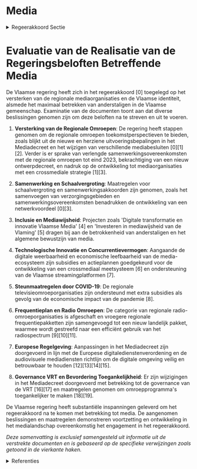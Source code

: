 # Media

<details>
        <summary>Regeerakkoord Sectie </summary>
        <p>6.3.5 Media Vandaag worden diverse media door de overheid ondersteund maar communiceren ze met verschil-lende boodschappen en een verschillende identi-teit. We willen vanzelfsprekend onze regionale zenders behouden maar betrachten een nauwere samenwerking tussen de diverse mediakanalen en bekijken een mogelijke bundeling van krachten en merken met als duidelijke doelstelling de verster-king van de Vlaamse identiteit en het maximaal betrekken van anderstaligen op de Vlaamse gemeenschap. </p>
        </details> 

# Evaluatie van de Realisatie van de Regeringsbeloften Betreffende Media

De Vlaamse regering heeft zich in het regeerakkoord \[0\] toegelegd op het versterken van de regionale mediaorganisaties en de Vlaamse identiteit, alsmede het maximaal betrekken van anderstaligen in de Vlaamse gemeenschap. Examinatie van de documenten toont aan dat diverse beslissingen genomen zijn om deze beloften na te streven en uit te voeren.

1. **Versterking van de Regionale Omroepen**: De regering heeft stappen genomen om de regionale omroepen toekomstperspectieven te bieden, zoals blijkt uit de nieuwe en herziene uitvoeringsbepalingen in het Mediadecreet en het wijzigen van verschillende mediabesluiten \[0\]\[1\]\[2\]. Verder is er sprake van verlengde samenwerkingsovereenkomsten met de regionale omroepen tot eind 2023, bekrachtiging van een nieuw ontwerpdecreet, en nadruk op de ontwikkeling tot mediaorganisaties met een crossmediale strategie \[1\]\[3\].

2. **Samenwerking en Schaalvergroting**: Maatregelen voor schaalvergroting en samenwerkingsakkoorden zijn genomen, zoals het samenvoegen van verzorgingsgebieden en samenwerkingsovereenkomsten benadrukken de ontwikkeling van een netwerkvoordeel \[0\]\[3\].

3. **Inclusie en Mediawijsheid**: Projecten zoals 'Digitale transformatie en innovatie Vlaamse Media' \[4\] en 'Investeren in mediawijsheid van de Vlaming' \[5\] dragen bij aan de betrokkenheid van anderstaligen en het algemene bewustzijn van media.

4. **Technologische Innovatie en Concurrentievermogen**: Aangaande de digitale weerbaarheid en economische leefbaarheid van de media-ecosysteem zijn subsidies en actieplannen goedgekeurd voor de ontwikkeling van een crossmediaal meetsysteem \[6\] en ondersteuning van de Vlaamse streamingplatformen \[7\].

5. **Steunmaatregelen door COVID-19**: De regionale televisieomroeporganisaties zijn ondersteund met extra subsidies als gevolg van de economische impact van de pandemie \[8\].

6. **Frequentieplan en Radio Omroepen**: De categorie van regionale radio-omroeporganisaties is afgeschaft en vroegere regionale frequentiepakketten zijn samengevoegd tot een nieuw landelijk pakket, waarmee wordt gestreefd naar een efficiënt gebruik van het radiospectrum \[9\]\[10\]\[11\].

7. **Europese Regelgeving**: Aanpassingen in het Mediadecreet zijn doorgevoerd in lijn met de Europese digitaledienstenverordening en de audiovisuele mediadiensten richtlijn om de digitale omgeving veilig en betrouwbaar te houden \[12\]\[13\]\[14\]\[15\].

8. **Governance VRT en Bevordering Toegankelijkheid**: Er zijn wijzigingen in het Mediadecreet doorgevoerd met betrekking tot de governance van de VRT \[16\]\[17\] en maatregelen genomen om omroepprogramma's toegankelijker te maken \[18\]\[19\].

De Vlaamse regering heeft substantiële inspanningen geleverd om het regeerakkoord na te komen met betrekking tot media. De aangenomen beslissingen en maatregelen demonstreren voortzetting en ontwikkeling in het medialandschap overeenkomstig het engagement in het regeerakkoord.

*Deze samenvatting is exclusief samengesteld uit informatie uit de verstrekte documenten en is gebaseerd op de specifieke verwijzingen zoals getoond in de vierkante haken.*

<details>
        <summary> Referenties</summary>
        
**[\[0\]](https://beslissingenvlaamseregering.vlaanderen.be/?search=Nieuwe%20uitvoeringsbespalingen%20Mediadecreet%20rond%20regionale%20televisieomroeporganisaties&dateOption=select&startDate=2023-06-13T12%3A00%3A00Z&endDate=2023-06-13T12%3A00%3A00Z)** : **(2023-06-13)** Nieuwe uitvoeringsbespalingen Mediadecreet rond regionale televisieomroeporganisaties 

**[\[1\]](https://beslissingenvlaamseregering.vlaanderen.be/?search=Wijziging%20Mediadecreet%3A%20toekomstperspectieven%20regionale%20televisieomroeporganisaties&dateOption=select&startDate=2023-11-23T16%3A00%3A00Z&endDate=2023-11-23T16%3A00%3A00Z)** : **(2023-11-23)** Wijziging Mediadecreet: toekomstperspectieven regionale televisieomroeporganisaties 

**[\[2\]](https://beslissingenvlaamseregering.vlaanderen.be/?search=Wijziging%20Mediadecreet%3A%20toekomstperspectieven%20regionale%20televisieomroeporganisaties&dateOption=select&startDate=2023-06-13T12%3A00%3A00Z&endDate=2023-06-13T12%3A00%3A00Z)** : **(2023-06-13)** Wijziging Mediadecreet: toekomstperspectieven regionale televisieomroeporganisaties 

**[\[3\]](https://beslissingenvlaamseregering.vlaanderen.be/?search=Samenwerkingsovereenkomst%202024-2028%20met%20de%20Vlaamse%20regionale%20televisieomroeporganisaties%20en%20addendum%20samenwerking%20en%20taken%20NORTV&dateOption=select&startDate=2023-12-15T09%3A00%3A00Z&endDate=2023-12-15T09%3A00%3A00Z)** : **(2023-12-15)** Samenwerkingsovereenkomst 2024-2028 met de Vlaamse regionale televisieomroeporganisaties en addendum samenwerking en taken NORTV 

**[\[4\]](https://beslissingenvlaamseregering.vlaanderen.be/?search=Plan%20Vlaamse%20Veerkracht%3A%20Digitale%20transformatie%20en%20innovatie%20Vlaamse%20Media&dateOption=select&startDate=2021-04-02T08%3A00%3A00Z&endDate=2021-04-02T08%3A00%3A00Z)** : **(2021-04-02)** Plan Vlaamse Veerkracht: Digitale transformatie en innovatie Vlaamse Media 

**[\[5\]](https://beslissingenvlaamseregering.vlaanderen.be/?search=Plan%20Vlaamse%20Veerkracht%3A%20Investeren%20in%20mediawijsheid%20van%20de%20Vlaming&dateOption=select&startDate=2021-04-02T08%3A00%3A00Z&endDate=2021-04-02T08%3A00%3A00Z)** : **(2021-04-02)** Plan Vlaamse Veerkracht: Investeren in mediawijsheid van de Vlaming 

**[\[6\]](https://beslissingenvlaamseregering.vlaanderen.be/?search=Plan%20Vlaamse%20Veerkracht%3A%20subsidie%20Crossmediaal%20Meetsysteem&dateOption=select&startDate=2023-11-10T09%3A00%3A00Z&endDate=2023-11-10T09%3A00%3A00Z)** : **(2023-11-10)** Plan Vlaamse Veerkracht: subsidie Crossmediaal Meetsysteem 

**[\[7\]](https://beslissingenvlaamseregering.vlaanderen.be/?search=Plan%20Vlaamse%20Veerkracht%3A%20steun%20aan%20het%20project%20%27Streaming%20affordances%20in%20small%20media%20markets%27&dateOption=select&startDate=2022-12-02T09%3A00%3A00Z&endDate=2022-12-02T09%3A00%3A00Z)** : **(2022-12-02)** Plan Vlaamse Veerkracht: steun aan het project 'Streaming affordances in small media markets' 

**[\[8\]](https://beslissingenvlaamseregering.vlaanderen.be/?search=COVID-19%3A%20steun%20regionale%20televisieomroeporganisaties&dateOption=select&startDate=2020-07-10T08%3A00%3A00Z&endDate=2020-07-10T08%3A00%3A00Z)** : **(2020-07-10)** COVID-19: steun regionale televisieomroeporganisaties 

**[\[9\]](https://beslissingenvlaamseregering.vlaanderen.be/?search=Frequentieplan%20particuliere%20landelijke%2C%20regionale%2C%20netwerk-%20en%20lokale%20radio-omroeporganisaties&dateOption=select&startDate=2021-03-12T09%3A00%3A00Z&endDate=2021-03-12T09%3A00%3A00Z)** : **(2021-03-12)** Frequentieplan particuliere landelijke, regionale, netwerk- en lokale radio-omroeporganisaties 

**[\[10\]](https://beslissingenvlaamseregering.vlaanderen.be/?search=Frequentieplan%20particuliere%20landelijke%2C%20regionale%2C%20netwerk-%20en%20lokale%20radio-omroeporganisaties&dateOption=select&startDate=2021-05-07T08%3A00%3A00Z&endDate=2021-05-07T08%3A00%3A00Z)** : **(2021-05-07)** Frequentieplan particuliere landelijke, regionale, netwerk- en lokale radio-omroeporganisaties 

**[\[11\]](https://beslissingenvlaamseregering.vlaanderen.be/?search=Frequentieplan%20particuliere%20landelijke%2C%20regionale%2C%20netwerk-%20en%20lokale%20radio-omroeporganisaties%3A%20wijzigingsbesluit&dateOption=select&startDate=2021-07-02T08%3A00%3A00Z&endDate=2021-07-02T08%3A00%3A00Z)** : **(2021-07-02)** Frequentieplan particuliere landelijke, regionale, netwerk- en lokale radio-omroeporganisaties: wijzigingsbesluit 

**[\[12\]](https://beslissingenvlaamseregering.vlaanderen.be/?search=Gedeeltelijke%20uitvoering%20digitaledienstenverordening%3A%20wijziging%20Mediadecreet&dateOption=select&startDate=2023-11-10T09%3A00%3A00Z&endDate=2023-11-10T09%3A00%3A00Z)** : **(2023-11-10)** Gedeeltelijke uitvoering digitaledienstenverordening: wijziging Mediadecreet 

**[\[13\]](https://beslissingenvlaamseregering.vlaanderen.be/?search=Wijziging%20Mediadecreet%3A%20aanbieden%20audiovisuele%20mediadiensten%20in%20het%20licht%20van%20veranderde%20marktsituatie&dateOption=select&startDate=2020-10-23T08%3A00%3A00Z&endDate=2020-10-23T08%3A00%3A00Z)** : **(2020-10-23)** Wijziging Mediadecreet: aanbieden audiovisuele mediadiensten in het licht van veranderde marktsituatie 

**[\[14\]](https://beslissingenvlaamseregering.vlaanderen.be/?search=Richtlijn%20aanbieden%20audiovisuele%20mediadiensten%3A%20wijzigingsdecreet&dateOption=select&startDate=2021-02-05T09%3A00%3A00Z&endDate=2021-02-05T09%3A00%3A00Z)** : **(2021-02-05)** Richtlijn aanbieden audiovisuele mediadiensten: wijzigingsdecreet 

**[\[15\]](https://beslissingenvlaamseregering.vlaanderen.be/?search=Richtlijn%20aanbieden%20audiovisuele%20mediadiensten%3A%20wijzigingsdecreet&dateOption=select&startDate=2021-01-15T09%3A00%3A00Z&endDate=2021-01-15T09%3A00%3A00Z)** : **(2021-01-15)** Richtlijn aanbieden audiovisuele mediadiensten: wijzigingsdecreet 

**[\[16\]](https://beslissingenvlaamseregering.vlaanderen.be/?search=Wijziging%20artikels%20Mediadecreet%3A%20Governance%20VRT&dateOption=select&startDate=2021-11-26T09%3A00%3A00Z&endDate=2021-11-26T09%3A00%3A00Z)** : **(2021-11-26)** Wijziging artikels Mediadecreet: Governance VRT 

**[\[17\]](https://beslissingenvlaamseregering.vlaanderen.be/?search=Governance%20VRT&dateOption=select&startDate=2021-07-16T06%3A00%3A00Z&endDate=2021-07-16T06%3A00%3A00Z)** : **(2021-07-16)** Governance VRT 

**[\[18\]](https://beslissingenvlaamseregering.vlaanderen.be/?search=Tijdspad%20en%20quota%20voor%20het%20toegankelijk%20maken%20van%20omroepprogramma%27s&dateOption=select&startDate=2023-01-27T09%3A00%3A00Z&endDate=2023-01-27T09%3A00%3A00Z)** : **(2023-01-27)** Tijdspad en quota voor het toegankelijk maken van omroepprogramma's 

**[\[19\]](https://beslissingenvlaamseregering.vlaanderen.be/?search=Tijdspad%20en%20quota%20voor%20het%20toegankelijk%20maken%20van%20omroepprogramma%27s&dateOption=select&startDate=2022-10-14T08%3A00%3A00Z&endDate=2022-10-14T08%3A00%3A00Z)** : **(2022-10-14)** Tijdspad en quota voor het toegankelijk maken van omroepprogramma's 
        </details> 

